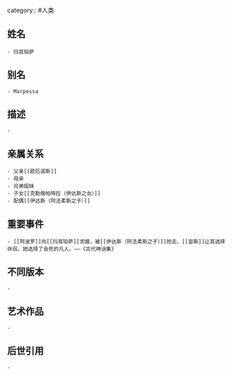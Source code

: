 category:: #人类
## 姓名
	- 玛耳珀萨
## 别名
	- Marpessa
## 描述
	-
## 亲属关系
	- 父亲[[欧厄诺斯]]
	- 母亲
	- 兄弟姐妹
	- 子女[[克勒俄帕特拉（伊达斯之女）]]
	- 配偶[[伊达斯（阿法柔斯之子）]]
## 重要事件
	- [[阿波罗]]向[[玛耳珀萨]]求婚，被[[伊达斯（阿法柔斯之子）]]抢走，[[宙斯]]让其选择伴侣，她选择了会死的凡人。——《古代神话集》
## 不同版本
	-
## 艺术作品
	-
## 后世引用
	-
